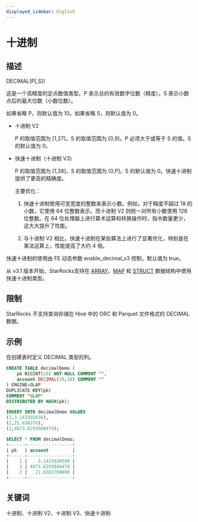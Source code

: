 ```yaml
---
displayed_sidebar: English
---
```


# 十进制

## 描述

DECIMAL(P[,S])

这是一个高精度的定点数值类型。P 表示总的有效数字位数（精度）。S 表示小数点后的最大位数（小数位数）。

如果省略 P，则默认值为 10。如果省略 S，则默认值为 0。

* 十进制 V2

  P 的取值范围为 [1,27]，S 的取值范围为 [0,9]。P 必须大于或等于 S 的值。S 的默认值为 0。

* 快速十进制（十进制 V3）

  P 的取值范围为 [1,38]，S 的取值范围为 [0,P]。S 的默认值为 0。快速十进制提供了更高的精确度。

  主要优化：

  1. 快速十进制使用可变宽度的整数来表示小数。例如，对于精度不超过 18 的小数，它使用 64 位整数表示。而十进制 V2 则统一对所有小数使用 128 位整数。在 64 位处理器上进行算术运算和转换操作时，指令数量更少，这大大提升了性能。

  2. 与十进制 V2 相比，快速十进制在某些算法上进行了显著优化，特别是在乘法运算上，性能提高了大约 4 倍。

快速十进制的使用由 FE 动态参数 enable_decimal_v3 控制，默认值为 true。

从 v3.1 版本开始，StarRocks支持在 [ARRAY](Array.md)、[MAP](Map.md) 和 [STRUCT](STRUCT.md) 数据结构中使用快速十进制类型。

## 限制

StarRocks 不支持查询存储在 Hive 中的 ORC 和 Parquet 文件格式的 DECIMAL 数据。

## 示例

在创建表时定义 DECIMAL 类型的列。

```sql
CREATE TABLE decimalDemo (
    pk BIGINT(20) NOT NULL COMMENT "",
    account DECIMAL(20,10) COMMENT ""
) ENGINE=OLAP 
DUPLICATE KEY(pk)
COMMENT "OLAP"
DISTRIBUTED BY HASH(pk);

INSERT INTO decimalDemo VALUES
(1,3.141592656),
(2,21.638378),
(3,4873.6293048479);

SELECT * FROM decimalDemo;
+------+-----------------+
| pk   | account         |
+------+-----------------+
|    1 |    3.1415926560 |
|    3 | 4873.6293048479 |
|    2 |   21.6383780000 |
+------+-----------------+
```

## 关键词

十进制、十进制 V2、十进制 V3、快速十进制
